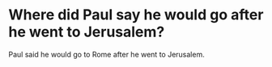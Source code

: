 # Where did Paul say he would go after he went to Jerusalem?

Paul said he would go to Rome after he went to Jerusalem.
